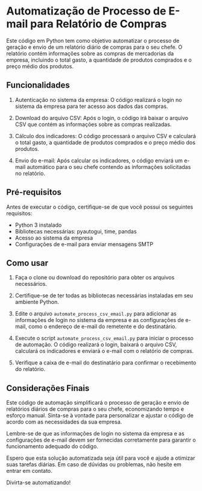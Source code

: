 # Automatização de Processo de E-mail para Relatório de Compras

Este código em Python tem como objetivo automatizar o processo de geração e envio de um relatório diário de compras para o seu chefe. O relatório contém informações sobre as compras de mercadorias da empresa, incluindo o total gasto, a quantidade de produtos comprados e o preço médio dos produtos.

## Funcionalidades

1. Autenticação no sistema da empresa: O código realizará o login no sistema da empresa para ter acesso aos dados das compras.

2. Download do arquivo CSV: Após o login, o código irá baixar o arquivo CSV que contém as informações sobre as compras realizadas.

3. Cálculo dos indicadores: O código processará o arquivo CSV e calculará o total gasto, a quantidade de produtos comprados e o preço médio dos produtos.

4. Envio do e-mail: Após calcular os indicadores, o código enviará um e-mail automático para o seu chefe contendo as informações solicitadas no relatório.

## Pré-requisitos

Antes de executar o código, certifique-se de que você possui os seguintes requisitos:

- Python 3 instalado
- Bibliotecas necessárias: pyautogui, time, pandas
- Acesso ao sistema da empresa
- Configurações de e-mail para enviar mensagens SMTP

## Como usar

1. Faça o clone ou download do repositório para obter os arquivos necessários.

2. Certifique-se de ter todas as bibliotecas necessárias instaladas em seu ambiente Python.

3. Edite o arquivo `automate_process_csv_email.py` para adicionar as informações de login no sistema da empresa e as configurações de e-mail, como o endereço de e-mail do remetente e do destinatário.

4. Execute o script `automate_process_csv_email.py` para iniciar o processo de automação. O código realizará o login, baixará o arquivo CSV, calculará os indicadores e enviará o e-mail com o relatório de compras.

5. Verifique a caixa de e-mail do destinatário para confirmar o recebimento do relatório.

## Considerações Finais

Este código de automação simplificará o processo de geração e envio de relatórios diários de compras para o seu chefe, economizando tempo e esforço manual. Sinta-se à vontade para personalizar e ajustar o código de acordo com as necessidades da sua empresa.

Lembre-se de que as informações de login no sistema da empresa e as configurações de e-mail devem ser fornecidas corretamente para garantir o funcionamento adequado do código.

Espero que esta solução automatizada seja útil para você e ajude a otimizar suas tarefas diárias. Em caso de dúvidas ou problemas, não hesite em entrar em contato.

Divirta-se automatizando!
